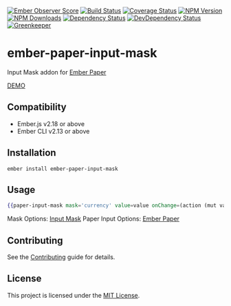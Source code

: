 [![Ember Observer Score](http://emberobserver.com/badges/ember-paper-input-mask.svg)](http://emberobserver.com/addons/ember-paper-input-mask)
[![Build Status](https://travis-ci.org/devotox/ember-paper-input-mask.svg)](http://travis-ci.org/devotox/ember-paper-input-mask)
[![Coverage Status](https://codecov.io/gh/devotox/ember-paper-input-mask/branch/master/graph/badge.svg)](https://codecov.io/gh/devotox/ember-paper-input-mask)
[![NPM Version](https://badge.fury.io/js/ember-paper-input-mask.svg)](http://badge.fury.io/js/ember-paper-input-mask)
[![NPM Downloads](https://img.shields.io/npm/dm/ember-paper-input-mask.svg)](https://www.npmjs.org/package/ember-paper-input-mask)
[![Dependency Status](https://david-dm.org/devotox/ember-paper-input-mask.svg)](https://david-dm.org/devotox/ember-paper-input-mask)
[![DevDependency Status](https://david-dm.org/devotox/ember-paper-input-mask/dev-status.svg)](https://david-dm.org/devotox/ember-paper-input-mask#info=devDependencies)
[![Greenkeeper](https://badges.greenkeeper.io/devotox/ember-paper-input-mask.svg)](https://greenkeeper.io/)

ember-paper-input-mask
==============================================================================

Input Mask addon for [Ember Paper](https://github.com/miguelcobain/ember-paper)

[DEMO](https://devotox.github.io/ember-paper-input-mask)

Compatibility
------------------------------------------------------------------------------

* Ember.js v2.18 or above
* Ember CLI v2.13 or above

Installation
------------------------------------------------------------------------------

```
ember install ember-paper-input-mask
```

Usage
------------------------------------------------------------------------------

```handlebars
{{paper-input-mask mask='currency' value=value onChange=(action (mut value))}}
```

Mask Options: [Input Mask](https://github.com/RobinHerbots/Inputmask)
Paper Input Options: [Ember Paper](https://github.com/miguelcobain/ember-paper)

Contributing
------------------------------------------------------------------------------

See the [Contributing](CONTRIBUTING.md) guide for details.

License
------------------------------------------------------------------------------

This project is licensed under the [MIT License](LICENSE.md).
